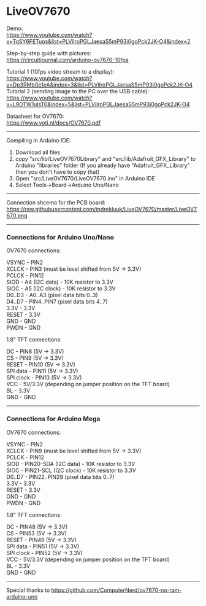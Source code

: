 # LiveOV7670
  
Demo:  
https://www.youtube.com/watch?v=TqSY6FETuos&list=PLVilroPGLJaesaS5mP93i0goPck2JK-O4&index=2  
  
Step-by-step guide with pictures:  
https://circuitjournal.com/arduino-ov7670-10fps  
  
Tutorial 1 (10fps video stream to a display):  
https://www.youtube.com/watch?v=Dp3RMb0e1eA&index=3&list=PLVilroPGLJaesaS5mP93i0goPck2JK-O4  
Tutorial 2 (sending image to the PC over the USB cable):  
https://www.youtube.com/watch?v=L9DTW1ulsT0&index=5&list=PLVilroPGLJaesaS5mP93i0goPck2JK-O4  
  
Datasheet for OV7670:  
https://www.voti.nl/docs/OV7670.pdf  

-------------------------------------------------------------------------------  
  
Compiling in Arduino IDE:  
  
1. Download all files
2. copy "src/lib/LiveOV7670Library" and "src/lib/Adafruit_GFX_Library" to Arduino "libraries" folder (If you already have "Adafruit_GFX_Library" then you don't have to copy that)
3. Open "src/LiveOV7670/LiveOV7670.ino" in Arduino IDE
4. Select Tools->Board->Arduino Uno/Nano
  
-------------------------------------------------------------------------------

Connection shcema for the PCB board:  
https://raw.githubusercontent.com/indrekluuk/LiveOV7670/master/LiveOV7670.png

-------------------------------------------------------------------------------
  
### Connections for Arduino Uno/Nano  
  
OV7670 connections:  
  
VSYNC - PIN2  
XCLCK - PIN3 (must be level shifted from 5V -> 3.3V)  
PCLCK - PIN12  
SIOD  - A4 (I2C data) - 10K resistor to 3.3V  
SIOC  - A5 (I2C clock) - 10K resistor to 3.3V  
D0..D3 - A0..A3 (pixel data bits 0..3)  
D4..D7 - PIN4..PIN7 (pixel data bits 4..7)  
3.3V  - 3.3V  
RESET - 3.3V  
GND   - GND  
PWDN  - GND  
  
1.8" TFT connections:  
  
DC - PIN8 (5V -> 3.3V)  
CS - PIN9 (5V -> 3.3V)  
RESET - PIN10 (5V -> 3.3V)  
SPI data - PIN11 (5V -> 3.3V)  
SPI clock - PIN13 (5V -> 3.3V)  
VCC - 5V/3.3V (depending on jumper position on the TFT board)  
BL - 3.3V  
GND - GND  
  
-------------------------------------------------------------------------------
   
### Connections for Arduino Mega  
  
OV7670 connections:  
  
VSYNC - PIN2  
XCLCK - PIN9 (must be level shifted from 5V -> 3.3V)  
PCLCK - PIN12  
SIOD  - PIN20-SDA (I2C data) - 10K resistor to 3.3V  
SIOC  - PIN21-SCL (I2C clock) - 10K resistor to 3.3V  
D0..D7 - PIN22..PIN29 (pixel data bits 0..7)  
3.3V  - 3.3V  
RESET - 3.3V  
GND   - GND  
PWDN  - GND  
  
1.8" TFT connections:  
  
DC - PIN48 (5V -> 3.3V)  
CS - PIN53 (5V -> 3.3V)  
RESET - PIN49 (5V -> 3.3V)  
SPI data - PIN51 (5V -> 3.3V)  
SPI clock - PIN52 (5V -> 3.3V)  
VCC - 5V/3.3V (depending on jumper position on the TFT board)  
BL - 3.3V  
GND - GND  
  
-------------------------------------------------------------------------------
  
Special thanks to
https://github.com/ComputerNerd/ov7670-no-ram-arduino-uno

